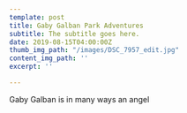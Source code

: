 ```yaml
---
template: post
title: Gaby Galban Park Adventures
subtitle: The subtitle goes here.
date: 2019-08-15T04:00:00Z
thumb_img_path: "/images/DSC_7957_edit.jpg"
content_img_path: ''
excerpt: ''

---
```

Gaby Galban is in many ways an angel